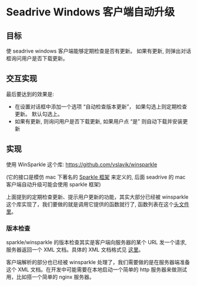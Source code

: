 # Seadrive Windows 客户端自动升级

## 目标

使 seadrive windows 客户端能够定期检查是否有更新。 如果有更新, 则弹出对话框询问用户是否下载更新。

## 交互实现

最后要达到的效果是:

- 在设置对话框中添加一个选项 “自动检查版本更新”， 如果勾选上则定期检查更新。 默认勾选上。
- 如果有更新, 则询问用户是否下载更新, 如果用户点 “是” 则自动下载并安装更新

## 实现

使用 WinSparkle 这个库: https://github.com/vslavik/winsparkle

(它的接口是模仿 mac 下著名的 [Sparkle 框架](https://sparkle-project.org/) 来定义的, 后面 seadrive 的 mac 客户端自动升级可能会使用 sparkle 框架)

上面提到的定期检查更新、提示用户更新的功能，其实大部分已经被 winsparkle 这个库实现了，我们要做的就是调用它提供的函数就行了, 函数列表在这个[头文件里](https://github.com/vslavik/winsparkle/blob/master/include/winsparkle.h#L265)。

### 版本检查

sparkle/winsparkle 的版本检查其实是客户端向服务器的某个 URL 发一个请求, 服务器返回一个 XML 文档。具体的 XML 文档格式见 [这里](https://github.com/vslavik/winsparkle/wiki/Appcast-Feeds)。

客户端解析的部分也已经被 winsparkle 处理了，我们需要做的是在服务器端准备这个 XML 文档。在开发中可能需要在本地启动一个简单的 http 服务器来做测试用，比如搭一个简单的 nginx 服务器。
